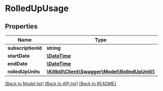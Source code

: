 # RolledUpUsage

## Properties
Name | Type | Description | Notes
------------ | ------------- | ------------- | -------------
**subscriptionId** | **string** |  | [optional] 
**startDate** | [**\DateTime**](\DateTime.md) |  | [optional] 
**endDate** | [**\DateTime**](\DateTime.md) |  | [optional] 
**rolledUpUnits** | [**\Killbill\Client\Swagger\Model\RolledUpUnit[]**](RolledUpUnit.md) |  | [optional] 

[[Back to Model list]](../../README.md#documentation-for-models) [[Back to API list]](../../README.md#documentation-for-api-endpoints) [[Back to README]](../../README.md)

